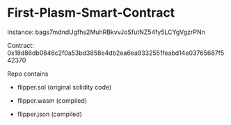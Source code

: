 # First-Plasm-Smart-Contract

Instance: bags7mdndUgfhs2MuhRBkvvJoSfutNZ54fy5LCYgVgzrPNn

Contract: 0x18d86db0846c2f0a53bd3858e4db2ea6ea9332551feabd14e03765687f542370

Repo contains 

- flipper.sol (original solidity code)

- flipper.wasm (compiled)

- flipper.json (compiled)
